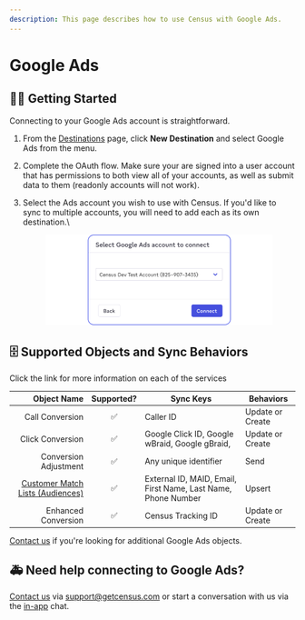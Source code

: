 ```yaml
---
description: This page describes how to use Census with Google Ads.
---
```


# Google Ads

## 🏃‍♀️ Getting Started

Connecting to your Google Ads account is straightforward.

1. From the [Destinations](https://app.getcensus.com/destinations) page, click **New Destination** and select Google Ads from the menu.
2. Complete the OAuth flow. Make sure your are signed into a user account that has permissions to both view all of your accounts, as well as submit data to them (readonly accounts will not work).
3.  Select the Ads account you wish to use with Census. If you'd like to sync to multiple accounts, you will need to add each as its own destination.\


    <figure><img src="../../.gitbook/assets/Google Ads.png" alt=""><figcaption></figcaption></figure>

## 🗄 Supported Objects and Sync Behaviors <a href="#supported-objects-and-sync-behaviors" id="supported-objects-and-sync-behaviors"></a>

Click the link for more information on each of the services

|       **Object Name** | **Supported?** | **Sync Keys**                                                 | **Behaviors**    |
|----------------------:| :------------: |---------------------------------------------------------------|------------------|
|       Call Conversion | ✅ | Caller ID                                                     | Update or Create |
|      Click Conversion | ✅ | Google Click ID, Google wBraid, Google gBraid,                | Update or Create |
| Conversion Adjustment | ✅ | Any unique identifier                                         | Send             |
|   <a href="https://docs.getcensus.com/destinations/google-ads/customer-match-audiences">Customer Match Lists (Audiences)</a> | ✅ | External ID, MAID, Email, First Name, Last Name, Phone Number | Upsert           |
|   Enhanced Conversion | ✅ | Census Tracking ID                                            | Update or Create |

[Contact us](mailto:support@getcensus.com) if you're looking for additional Google Ads objects.

## 🚑 Need help connecting to Google Ads?

[Contact us](mailto:support@getcensus.com) via support@getcensus.com or start a conversation with us via the [in-app](https://app.getcensus.com) chat.
